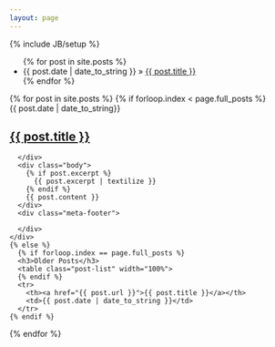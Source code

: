 ```yaml
---
layout: page
---
```

{% include JB/setup %}

<ul class="posts">
  {% for post in site.posts %}
    <li><span>{{ post.date | date_to_string }}</span> &raquo; <a href="{{ BASE_PATH }}{{ post.url }}">{{ post.title }}</a></li>
  {% endfor %}
</ul>

<div class="posts">
  {% for post in site.posts %}
    {% if forloop.index < page.full_posts %}
    <div class="post">
      <div class="header">
        <div class="date">{{ post.date | date_to_string}}</div>
        <h2><a href="{{ post.url }}">{{ post.title }}</a></h2>
      </div>
      <div class="meta-header">
        
      </div>
      <div class="body">
        {% if post.excerpt %}
          {{ post.excerpt | textilize }}
        {% endif %}
        {{ post.content }}
      </div>
      <div class="meta-footer">
        
      </div>
    </div>
    {% else %}
      {% if forloop.index == page.full_posts %}
      <h3>Older Posts</h3>
      <table class="post-list" width="100%">
      {% endif %}
      <tr>
        <th><a href="{{ post.url }}">{{ post.title }}</a></th>
        <td>{{ post.date | date_to_string }}</td>
      </tr>
    {% endif %}
  {% endfor %}
  </table>
</div>



